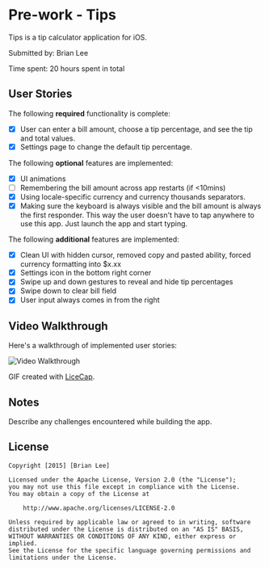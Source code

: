 # Pre-work - Tips

Tips is a tip calculator application for iOS.

Submitted by: Brian Lee

Time spent: 20 hours spent in total

## User Stories

The following **required** functionality is complete:

* [x] User can enter a bill amount, choose a tip percentage, and see the tip and total values.
* [x] Settings page to change the default tip percentage.

The following **optional** features are implemented:
* [x] UI animations
* [ ] Remembering the bill amount across app restarts (if <10mins)
* [x] Using locale-specific currency and currency thousands separators.
* [x] Making sure the keyboard is always visible and the bill amount is always the first responder. This way the user doesn't have to tap anywhere to use this app. Just launch the app and start typing.

The following **additional** features are implemented:

- [x] Clean UI with hidden cursor, removed copy and pasted ability, forced currency formatting into $x.xx
- [x] Settings icon in the bottom right corner
- [x] Swipe up and down gestures to reveal and hide tip percentages
- [x] Swipe down to clear bill field
- [x] User input always comes in from the right

## Video Walkthrough 

Here's a walkthrough of implemented user stories:

<img src='https://dl.dropboxusercontent.com/u/30186985/tips%20recording.gif' title='Video Walkthrough' width='' alt='Video Walkthrough' />

GIF created with [LiceCap](http://www.cockos.com/licecap/).

## Notes

Describe any challenges encountered while building the app.

## License

    Copyright [2015] [Brian Lee]

    Licensed under the Apache License, Version 2.0 (the "License");
    you may not use this file except in compliance with the License.
    You may obtain a copy of the License at

        http://www.apache.org/licenses/LICENSE-2.0

    Unless required by applicable law or agreed to in writing, software
    distributed under the License is distributed on an "AS IS" BASIS,
    WITHOUT WARRANTIES OR CONDITIONS OF ANY KIND, either express or implied.
    See the License for the specific language governing permissions and
    limitations under the License.
